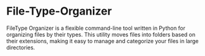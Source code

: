# File-Type-Organizer
FileType Organizer is a flexible command-line tool written in Python for organizing files by their types. This utility moves files into folders based on their extensions, making it easy to manage and categorize your files in large directories.
